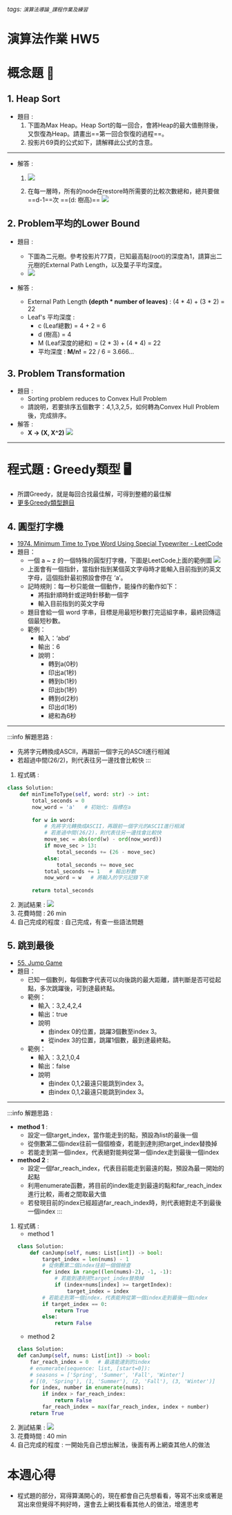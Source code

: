 ###### tags: `演算法導論_課程作業及練習` 
# 演算法作業 HW5 
# 概念題 :book: 
## 1.  Heap Sort
- 題目 :
    1. 下圖為Max Heap。Heap Sort的每一回合，會將Heap的最大值刪除後，又恢復為Heap。請畫出==第一回合恢復的過程==。
    2. 投影片69頁的公式如下，請解釋此公式的含意。

---

- 解答 : 
    1. ![](https://i.imgur.com/iRBUjwK.jpg)
    
    2. 在每一層時，所有的node在restore時所需要的比較次數總和，總共要做==d-1==次 
       ==(d: 樹高)==
       ![](https://i.imgur.com/zhl8Bxn.jpg)


## 2. Problem平均的Lower Bound
- 題目 :
    - 下圖為二元樹。參考投影片77頁，已知最高點(root)的深度為1，請算出二元樹的External Path Length，以及葉子平均深度。
    - ![](https://i.imgur.com/ytA0PUo.png)
    
- 解答 : 
    - External Path Length **(depth * number of leaves)** :  (4 * 4) + (3 * 2) = 22
    - Leaf's 平均深度 : 
        - c (Leaf總數) = 4 + 2 = 6
        - d (樹高) = 4
        - M (Leaf深度的總和) = (2 * 3) + (4 * 4) = 22
        - 平均深度 : **M/n!** = 22 / 6 = 3.666...
    
## 3. Problem Transformation
- 題目 : 
    - Sorting problem reduces to Convex Hull Problem
    - 請說明，若要排序五個數字：4,1,3,2,5，如何轉為Convex Hull Problem後，完成排序。
- 解答 : 
    - **X -> (X, X^2)**
        ![](https://i.imgur.com/iaqrn5B.jpg)

---

# 程式題 : Greedy類型 :desktop_computer:
- 所謂Greedy，就是每回合找最佳解，可得到整體的最佳解
- [更多Greedy類型題目](https://leetcode.com/tag/greedy/)

## 4. 圓型打字機
- [1974. Minimum Time to Type Word Using Special Typewriter - LeetCode](https://leetcode.com/problems/minimum-time-to-type-word-using-special-typewriter/)
- 題目：
    - 一個 a ~ z 的一個特殊的圓型打字機，下圖是LeetCode上面的範例圖
    ![](https://i.imgur.com/hnuupO8.png)
    - 上面會有一個指針，當指針指到某個英文字母時才能輸入目前指到的英文字母，這個指針最初預設會停在 ‘a’。
    - 記時規則：每一秒只能做一個動作，能操作的動作如下：
        - 將指針順時針或逆時針移動一個字
        - 輸入目前指到的英文字母
    - 題目會給一個 word 字串，目標是用最短秒數打完這組字串，最終回傳這個最短秒數。
    - 範例：
        - 輸入：‘abd’
        - 輸出：6
        - 說明：
            - 轉到a(0秒)
            - 印出a(1秒)
            - 轉到b(1秒)
            - 印出b(1秒)
            - 轉到d(2秒)
            - 印出d(1秒)
            - 總和為6秒

---

:::info
解題思路 : 
- 先將字元轉換成ASCII，再跟前一個字元的ASCII進行相減
- 若超過中間(26/2)，則代表往另一邊找會比較快
:::
1. 程式碼 : 
``` python
class Solution:
    def minTimeToType(self, word: str) -> int:
        total_seconds = 0   
        now_word = 'a'   # 初始化: 指標在a
        
        for w in word:
            # 先將字元轉換成ASCII，再跟前一個字元的ASCII進行相減
            # 若差過中間(26/2)，則代表往另一邊找會比較快
            move_sec = abs(ord(w) - ord(now_word))
            if move_sec > 13:
                total_seconds += (26 - move_sec)
            else:
                total_seconds += move_sec
            total_seconds += 1   # 輸出秒數
            now_word = w   # 將輸入的字元記錄下來
        
        return total_seconds
```
2. 測試結果 :
![](https://i.imgur.com/9UdldQY.png)
3. 花費時間 : 26 min
4. 自己完成的程度 : 自己完成，有查一些語法問題

## 5. 跳到最後
- [55. Jump Game](https://leetcode.com/problems/jump-game/)
- 題目：
    - 已知一個數列，每個數字代表可以向後跳的最大距離，請判斷是否可從起點，多次跳躍後，可到達最終點。
    - 範例：
        - 輸入：3,2,4,2,4
        - 輸出：true
        - 說明
            - 由index 0的位置，跳躍3個數至index 3。
            - 從index 3的位置，跳躍1個數，最到達最終點。
    - 範例：
        - 輸入：3,2,1,0,4
        - 輸出：false
        - 說明
            - 由index 0,1,2最遠只能跳到index 3。
            - 由index 0,1,2最遠只能跳到index 3。

---

:::info
解題思路 : 
- **method 1** : 
    - 設定一個target_index，當作能走到的點，預設為list的最後一個
    - 從倒數第二個index往前一個個檢查，若能到達則把target_index替換掉
    - 若能走到第一個index，代表絕對能夠從第一個index走到最後一個index
- **method 2** : 
    - 設定一個far_reach_index，代表目前能走到最遠的點，預設為最一開始的起點
    - 利用enumerate函數，將目前的index能走到最遠的點和far_reach_index進行比較，兩者之間取最大值
    - 若發現目前的index已經超過far_reach_index時，則代表絕對走不到最後一個index
:::

1. 程式碼 : 
    - method 1
    ```python
    class Solution:
        def canJump(self, nums: List[int]) -> bool:
            target_index = len(nums) - 1
            # 從倒數第二個index往前一個個檢查
            for index in range((len(nums)-2), -1, -1):
                # 若能到達則把target_index替換掉
                if (index+nums[index] >= targetIndex):
                    target_index = index
            # 若能走到第一個index，代表能夠從第一個index走到最後一個index
            if target_index == 0:  
                return True
            else:
                return False
    ```
    - method 2
    ```python
    class Solution:
    def canJump(self, nums: List[int]) -> bool:
        far_reach_index = 0   # 最遠能達到的index
        # enumerate(sequence: list, [start=0]):
        # seasons = ['Spring', 'Summer', 'Fall', 'Winter']
        # [(0, 'Spring'), (1, 'Summer'), (2, 'Fall'), (3, 'Winter')]
        for index, number in enumerate(nums):
            if index > far_reach_index:
                return False
            far_reach_index = max(far_reach_index, index + number)
        return True
    ```
2. 測試結果 : 
![](https://i.imgur.com/QyaR3Eg.png)
3. 花費時間 : 40 min
4. 自己完成的程度 : 一開始先自己想出解法，後面有再上網查其他人的做法


# 本週心得
- 程式題的部分，寫得算滿開心的，現在都會自己先想看看，等寫不出來或著是寫出來但覺得不夠好時，還會去上網找看看其他人的做法，增進思考
